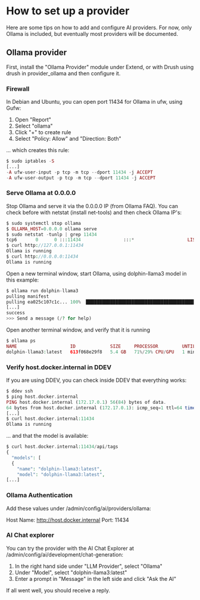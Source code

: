 # How to set up a provider

Here are some tips on how to add and configure AI providers. For now, only Ollama is included, but eventually most providers will be documented.

## Ollama provider

First, install the "Ollama Provider" module under Extend, or with Drush using drush in provider_ollama and then configure it.

### Firewall

In Debian and Ubuntu, you can open port 11434 for Ollama in ufw, using Gufw:

1. Open "Report"
2. Select "ollama"
3. Click "+" to create rule
4. Select "Policy: Allow" and "Direction: Both"

... which creates this rule:

```php
$ sudo iptables -S
[...]
-A ufw-user-input -p tcp -m tcp --dport 11434 -j ACCEPT
-A ufw-user-output -p tcp -m tcp --dport 11434 -j ACCEPT
```

### Serve Ollama at 0.0.0.0

Stop Ollama and serve it via the 0.0.0.0 IP (from Ollama FAQ). You can check before with netstat (install net-tools)  and then  check Ollama IP's:

```php
$ sudo systemctl stop ollama
$ OLLAMA_HOST=0.0.0.0 ollama serve
$ sudo netstat -tunlp | grep 11434
tcp6       0      0 :::11434                :::*                    LISTEN      11027/ollama
$ curl http://127.0.0.1:11434
Ollama is running
$ curl http://0.0.0.0:11434
Ollama is running

```

Open a new terminal window, start Ollama, using dolphin-llama3 model in this example:

```php
$ ollama run dolphin-llama3
pulling manifest
pulling ea025c107c1c... 100% ▕███████████████████████████████████████████████████████▏ 4.7 GB
[...]
success
>>> Send a message (/? for help)
```

Open another terminal window, and verify that it is running

```php
$ ollama ps
NAME                    ID             SIZE     PROCESSOR         UNTIL
dolphin-llama3:latest   613f068e29f8   5.4 GB   71%/29% CPU/GPU   1 minute from now
```

### Verify host.docker.internal in DDEV

If you are using DDEV, you can check inside DDEV that everything works:

```php
$ ddev ssh
$ ping host.docker.internal
PING host.docker.internal (172.17.0.1) 56(84) bytes of data.
64 bytes from host.docker.internal (172.17.0.1): icmp_seq=1 ttl=64 time=0.123 ms
[...]
$ curl host.docker.internal:11434
Ollama is running
```

... and that the model is available:

```php
$ curl host.docker.internal:11434/api/tags
{
  "models": [
  {
    "name": "dolphin-llama3:latest",
    "model": "dolphin-llama3:latest",
[...]
```

### Ollama Authentication

Add these values under /admin/config/ai/providers/ollama:

Host Name: http://host.docker.internal
Port: 11434

### AI Chat explorer

You can try the provider with the AI Chat Explorer at /admin/config/ai/development/chat-generation:

1. In the right hand side under "LLM Provider", select "Ollama"
2. Under "Model", select "dolphin-llama3:latest"
3. Enter a prompt in "Message" in the left side and click "Ask the AI"

If all went well, you should receive a reply.
